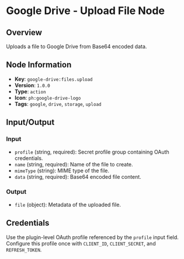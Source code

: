 # Google Drive - Upload File Node

## Overview
Uploads a file to Google Drive from Base64 encoded data.

## Node Information
- **Key**: `google-drive:files.upload`
- **Version**: `1.0.0`
- **Type**: `action`
- **Icon**: `ph:google-drive-logo`
- **Tags**: `google`, `drive`, `storage`, `upload`

## Input/Output
### Input
- `profile` (string, required): Secret profile group containing OAuth credentials.
- `name` (string, required): Name of the file to create.
- `mimeType` (string): MIME type of the file.
- `data` (string, required): Base64 encoded file content.

### Output
- `file` (object): Metadata of the uploaded file.

## Credentials
Use the plugin-level OAuth profile referenced by the `profile` input field. Configure this profile once with `CLIENT_ID`, `CLIENT_SECRET`, and `REFRESH_TOKEN`.
